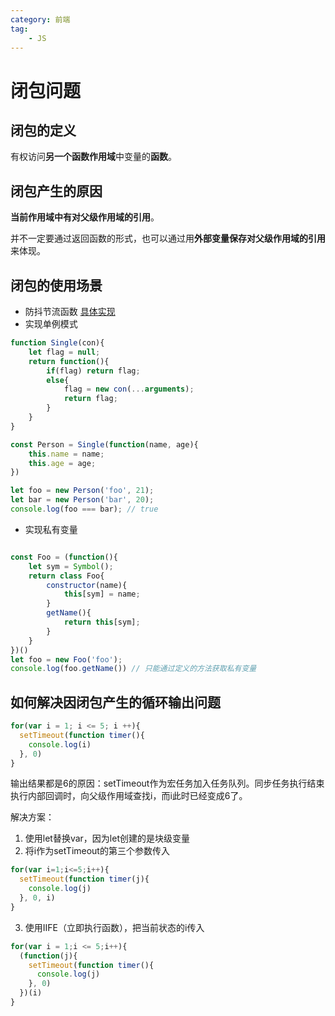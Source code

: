 ```yaml
---
category: 前端
tag:
    - JS
---
```


# 闭包问题

## 闭包的定义

有权访问**另一个函数作用域**中变量的**函数**。


## 闭包产生的原因

**当前作用域中有对父级作用域的引用**。

并不一定要通过返回函数的形式，也可以通过用**外部变量保存对父级作用域的引用**来体现。

## 闭包的使用场景

- 防抖节流函数
[具体实现](https://youky.top/%E6%B5%8F%E8%A7%88%E5%99%A8/%E9%98%B2%E6%8A%96%E5%92%8C%E8%8A%82%E6%B5%81/)
- 实现单例模式
```js
function Single(con){
    let flag = null;
    return function(){
        if(flag) return flag;
        else{
            flag = new con(...arguments);
            return flag;
        }
    }
}

const Person = Single(function(name, age){
    this.name = name;
    this.age = age;
})

let foo = new Person('foo', 21);
let bar = new Person('bar', 20);
console.log(foo === bar); // true
```
- 实现私有变量
```js

const Foo = (function(){
    let sym = Symbol();
    return class Foo{
        constructor(name){
            this[sym] = name;
        }
        getName(){
            return this[sym];
        }
    }
})()
let foo = new Foo('foo');
console.log(foo.getName()) // 只能通过定义的方法获取私有变量
```

## 如何解决因闭包产生的循环输出问题

```js
for(var i = 1; i <= 5; i ++){
  setTimeout(function timer(){
    console.log(i)
  }, 0)
}
```

输出结果都是6的原因：setTimeout作为宏任务加入任务队列。同步任务执行结束执行内部回调时，向父级作用域查找i，而i此时已经变成6了。

解决方案：

1. 使用let替换var，因为let创建的是块级变量
2. 将i作为setTimeout的第三个参数传入
```js
for(var i=1;i<=5;i++){
  setTimeout(function timer(j){
    console.log(j)
  }, 0, i)
}
```
3. 使用IIFE（立即执行函数），把当前状态的i传入
```js
for(var i = 1;i <= 5;i++){
  (function(j){
    setTimeout(function timer(){
      console.log(j)
    }, 0)
  })(i)
}
```